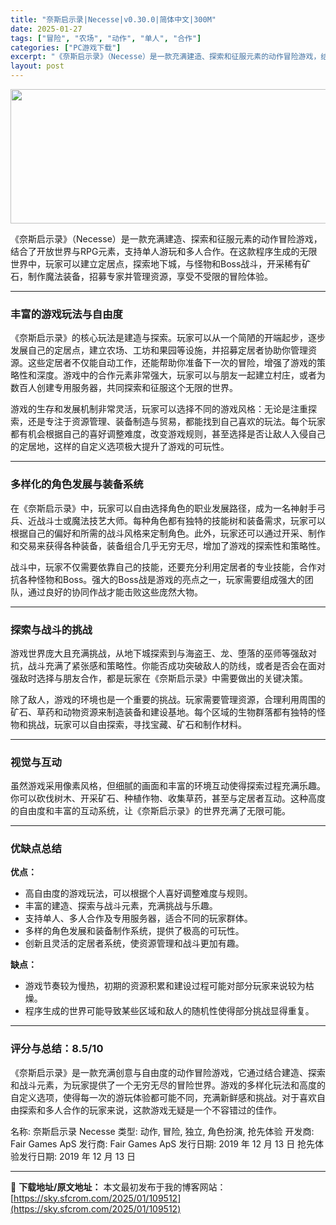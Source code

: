 ```yaml
---
title: "奈斯启示录|Necesse|v0.30.0|简体中文|300M"
date: 2025-01-27
tags: ["冒险", "农场", "动作", "单人", "合作"]
categories: ["PC游戏下载"]
excerpt: "《奈斯启示录》（Necesse）是一款充满建造、探索和征服元素的动作冒险游戏，结合了开放世界与RPG元素，支持单人游玩和多人合作。在这款程序生成的无限世界中，玩家可以建立定居点，探索地下城，与怪物和Boss战斗，开采稀有矿石，制作魔法装备，招募专家并管理资源，享受不受限的冒险体验。 丰富的游戏玩法与&hellip;"
layout: post
---
```


<img class="aligncenter size-full wp-image-109513" src="https://sky.sfcrom.com/wp-content/uploads/2025/01/2025012702561788.webp" alt="" width="660" height="215" />

《奈斯启示录》（Necesse）是一款充满建造、探索和征服元素的动作冒险游戏，结合了开放世界与RPG元素，支持单人游玩和多人合作。在这款程序生成的无限世界中，玩家可以建立定居点，探索地下城，与怪物和Boss战斗，开采稀有矿石，制作魔法装备，招募专家并管理资源，享受不受限的冒险体验。

<hr />

<h3><strong>丰富的游戏玩法与自由度</strong></h3>
《奈斯启示录》的核心玩法是建造与探索。玩家可以从一个简陋的开端起步，逐步发展自己的定居点，建立农场、工坊和果园等设施，并招募定居者协助你管理资源。这些定居者不仅能自动工作，还能帮助你准备下一次的冒险，增强了游戏的策略性和深度。游戏中的合作元素非常强大，玩家可以与朋友一起建立村庄，或者为数百人创建专用服务器，共同探索和征服这个无限的世界。

游戏的生存和发展机制非常灵活，玩家可以选择不同的游戏风格：无论是注重探索，还是专注于资源管理、装备制造与贸易，都能找到自己喜欢的玩法。每个玩家都有机会根据自己的喜好调整难度，改变游戏规则，甚至选择是否让敌人入侵自己的定居地，这样的自定义选项极大提升了游戏的可玩性。

<hr />

<h3><strong>多样化的角色发展与装备系统</strong></h3>
在《奈斯启示录》中，玩家可以自由选择角色的职业发展路径，成为一名神射手弓兵、近战斗士或魔法技艺大师。每种角色都有独特的技能树和装备需求，玩家可以根据自己的偏好和所需的战斗风格来定制角色。此外，玩家还可以通过开采、制作和交易来获得各种装备，装备组合几乎无穷无尽，增加了游戏的探索性和策略性。

战斗中，玩家不仅需要依靠自己的技能，还要充分利用定居者的专业技能，合作对抗各种怪物和Boss。强大的Boss战是游戏的亮点之一，玩家需要组成强大的团队，通过良好的协同作战才能击败这些庞然大物。

<hr />

<h3><strong>探索与战斗的挑战</strong></h3>
游戏世界庞大且充满挑战，从地下城探索到与海盗王、龙、堕落的巫师等强敌对抗，战斗充满了紧张感和策略性。你能否成功突破敌人的防线，或者是否会在面对强敌时选择与朋友合作，都是玩家在《奈斯启示录》中需要做出的关键决策。

除了敌人，游戏的环境也是一个重要的挑战。玩家需要管理资源，合理利用周围的矿石、草药和动物资源来制造装备和建设基地。每个区域的生物群落都有独特的怪物和挑战，玩家可以自由探索，寻找宝藏、矿石和制作材料。

<hr />

<h3><strong>视觉与互动</strong></h3>
虽然游戏采用像素风格，但细腻的画面和丰富的环境互动使得探索过程充满乐趣。你可以砍伐树木、开采矿石、种植作物、收集草药，甚至与定居者互动。这种高度的自由度和丰富的互动系统，让《奈斯启示录》的世界充满了无限可能。

<hr />

<h3><strong>优缺点总结</strong></h3>
<strong>优点：</strong>
<ul>
 	<li>高自由度的游戏玩法，可以根据个人喜好调整难度与规则。</li>
 	<li>丰富的建造、探索与战斗元素，充满挑战与乐趣。</li>
 	<li>支持单人、多人合作及专用服务器，适合不同的玩家群体。</li>
 	<li>多样的角色发展和装备制作系统，提供了极高的可玩性。</li>
 	<li>创新且灵活的定居者系统，使资源管理和战斗更加有趣。</li>
</ul>
<strong>缺点：</strong>
<ul>
 	<li>游戏节奏较为慢热，初期的资源积累和建设过程可能对部分玩家来说较为枯燥。</li>
 	<li>程序生成的世界可能导致某些区域和敌人的随机性使得部分挑战显得重复。</li>
</ul>

<hr />

<h3><strong>评分与总结：8.5/10</strong></h3>
《奈斯启示录》是一款充满创意与自由度的动作冒险游戏，它通过结合建造、探索和战斗元素，为玩家提供了一个无穷无尽的冒险世界。游戏的多样化玩法和高度的自定义选项，使得每一次的游玩体验都可能不同，充满新鲜感和挑战。对于喜欢自由探索和多人合作的玩家来说，这款游戏无疑是一个不容错过的佳作。

名称: 奈斯启示录 Necesse
类型: 动作, 冒险, 独立, 角色扮演, 抢先体验
开发商: Fair Games ApS
发行商: Fair Games ApS
发行日期: 2019 年 12 月 13 日
抢先体验发行日期: 2019 年 12 月 13 日

---
📖 **下载地址/原文地址：** 本文最初发布于我的博客网站：[https://sky.sfcrom.com/2025/01/109512](https://sky.sfcrom.com/2025/01/109512)
